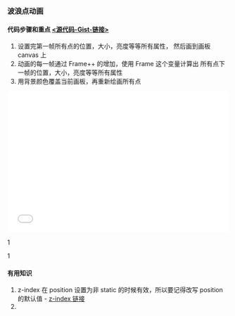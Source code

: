 ### 波浪点动画 

#### 代码步骤和重点 [<源代码-Gist-链接>](https://gist.github.com/vunlin/83f9008bd3a8e13cd5057bfc664bd424)
1. 设置完第一帧所有点的位置，大小，亮度等等所有属性， 然后画到画板 canvas 上
1. 动画的每一帧通过 Frame++ 的增加，使用 Frame 这个变量计算出 所有点下一帧的位置，大小，亮度等等所有属性
1. 用背景颜色覆盖当前画板，再重新绘画所有点

<iframe height="320" style="width: 100%;" scrolling="no" title="3d wave particles" src="//codepen.io/vunlin-the-reactor/embed/mgrXEw/?height=320&theme-id=0&default-tab=result" frameborder="no" allowtransparency="true" allowfullscreen="true"></iframe>




1




1

#### 有用知识
1. z-index[](#static_link) 在 position 设置为非 static 的时候有效，所以要记得改写 position 的默认值 - [z-index 链接](/items/code/base/css/z-index)
2. 